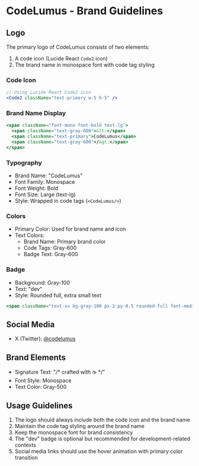 # CodeLumus - Brand Guidelines

## Logo
The primary logo of CodeLumus consists of two elements:
1. A code icon (Lucide React `Code2` icon)
2. The brand name in monospace font with code tag styling

### Code Icon
```jsx
// Using Lucide React Code2 icon
<Code2 className="text-primary w-5 h-5" />
```

### Brand Name Display
```jsx
<span className="font-mono font-bold text-lg">
  <span className="text-gray-600">&lt;</span>
  <span className="text-primary">CodeLumus</span>
  <span className="text-gray-600">/&gt;</span>
</span>
```

### Typography
- Brand Name: "CodeLumus"
- Font Family: Monospace
- Font Weight: Bold
- Font Size: Large (text-lg)
- Style: Wrapped in code tags (`<CodeLumus/>`)

### Colors
- Primary Color: Used for brand name and icon
- Text Colors:
  - Brand Name: Primary brand color
  - Code Tags: Gray-600
  - Badge Text: Gray-600

### Badge
- Background: Gray-100
- Text: "dev"
- Style: Rounded full, extra small text
```jsx
<span className="text-xs bg-gray-100 px-2 py-0.5 rounded-full font-medium text-gray-600">dev</span>
```

## Social Media
- X (Twitter): [@codelumus](https://x.com/codelumus)

## Brand Elements
- Signature Text: "/* crafted with ☕️ */"
- Font Style: Monospace
- Text Color: Gray-500

## Usage Guidelines
1. The logo should always include both the code icon and the brand name
2. Maintain the code tag styling around the brand name
3. Keep the monospace font for brand consistency
4. The "dev" badge is optional but recommended for development-related contexts
5. Social media links should use the hover animation with primary color transition 